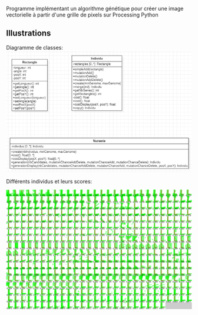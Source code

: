 Programme implémentant un algorithme génétique pour créer une image vectorielle à partir d'une grille de pixels sur Processing Python

## Illustrations

Diagramme de classes:
![](Screenshot_5.png)

Différents individus et leurs scores:

![](Screenshot_46.png)